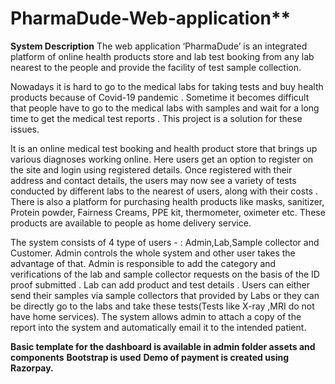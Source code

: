 # PharmaDude-Web-application**

**System Description**
The web application ‘PharmaDude’ is an integrated platform of online health products store and lab test booking from any lab nearest to the people and provide the facility of test sample collection.
 
Nowadays it is hard to go to the medical labs for taking tests and buy health products because of Covid-19 pandemic .
Sometime it becomes difficult that people have to go to the medical labs with samples and wait for a long time to get the medical test reports .
This project is a solution for these issues.

It is an online medical test booking and health product store that brings up various diagnoses working online. 
Here users get an option to register on the site and login using registered details.
Once registered with their address and contact details, the users may now see a variety of tests conducted by different labs to the nearest of users, along with their costs .
There is also a platform for purchasing health products like masks, sanitizer, Protein powder, Fairness Creams, PPE kit, thermometer, oximeter etc.
These products are available to people as home delivery service.

The system consists of 4 type of users - : Admin,Lab,Sample collector and Customer.
Admin controls the whole system and other user takes the advantage of that. 
Admin is responsible to add the category and verifications of the lab and sample collector requests on the basis of the ID proof submitted .
Lab can add product and test details .
Users can either send their samples via sample collectors that provided by Labs or they can be directly go to the labs and take these tests(Tests like X-ray ,MRI do not have home services).
The system allows admin to attach a copy of the report into the system and automatically email it to the intended patient.

**Basic template for the dashboard is available in admin folder assets and components**
**Bootstrap is used**
**Demo of payment is created using Razorpay.**

